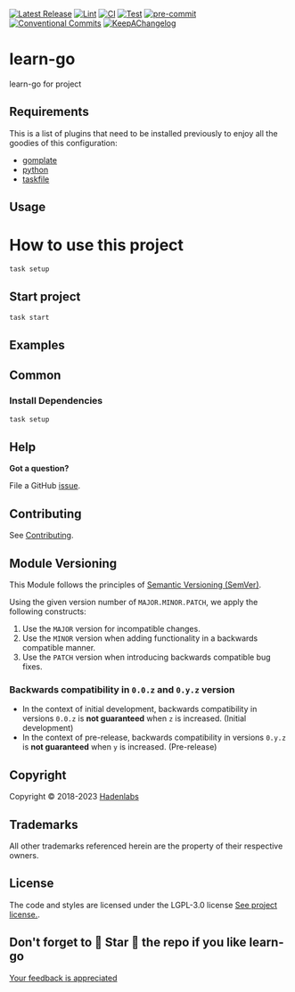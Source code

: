 <!--


  ** DO NOT EDIT THIS FILE
  **
  ** 1) Make all changes to `provision/generator/README.yaml`
  ** 2) Run`task readme` to rebuild this file.
  **
  ** (We maintain HUNDREDS of open source projects. This is how we maintain our sanity.)
  **


  -->

[![Latest Release](https://img.shields.io/github/release/luismayta/learn-go)](https://github.com/luismayta/learn-go/releases) [![Lint](https://img.shields.io/github/workflow/status/luismayta/learn-go/lint-code)](https://github.com/luismayta/learn-go/actions?workflow=lint-code) [![CI](https://img.shields.io/github/workflow/status/luismayta/learn-go/ci)](https://github.com/luismayta/learn-go/actions?workflow=ci) [![Test](https://img.shields.io/github/workflow/status/luismayta/learn-go/test)](https://github.com/luismayta/learn-go/actions?workflow=test) [![pre-commit](https://img.shields.io/badge/pre--commit-enabled-brightgreen?logo=pre-commit&logoColor=white)](https://github.com/pre-commit/pre-commit) [![Conventional Commits](https://img.shields.io/badge/Conventional%20Commits-1.0.0-yellow)](https://conventionalcommits.org) [![KeepAChangelog](https://img.shields.io/badge/changelog-Keep%20a%20Changelog%20v1.0.0-orange)](https://keepachangelog.com)

# learn-go

learn-go for project

## Requirements

This is a list of plugins that need to be installed previously to enjoy all the goodies of this configuration:

- [gomplate](https://github.com/hairyhenderson/gomplate)
- [python](https://www.python.org)
- [taskfile](https://github.com/go-task/task)

## Usage

# How to use this project

```bash
task setup
```

## Start project

```bash
task start
```

## Examples

<!-- Space: Projects -->
<!-- Parent: LearnGo -->
<!-- Title: Examples LearnGo -->
<!-- Label: Examples -->
<!-- Include: ./../disclaimer.md -->
<!-- Include: ac:toc -->

## Common

### Install Dependencies

```bash
task setup
```

## Help

**Got a question?**

File a GitHub [issue](https://github.com/luismayta/learn-go/issues).

## Contributing

See [Contributing](./docs/contributing.md).

## Module Versioning

This Module follows the principles of [Semantic Versioning (SemVer)](https://semver.org/).

Using the given version number of `MAJOR.MINOR.PATCH`, we apply the following constructs:

1. Use the `MAJOR` version for incompatible changes.
1. Use the `MINOR` version when adding functionality in a backwards compatible manner.
1. Use the `PATCH` version when introducing backwards compatible bug fixes.

### Backwards compatibility in `0.0.z` and `0.y.z` version

- In the context of initial development, backwards compatibility in versions `0.0.z` is **not guaranteed** when `z` is increased. (Initial development)
- In the context of pre-release, backwards compatibility in versions `0.y.z` is **not guaranteed** when `y` is increased. (Pre-release)

## Copyright

Copyright © 2018-2023 [Hadenlabs](https://hadenlabs.com)

## Trademarks

All other trademarks referenced herein are the property of their respective owners.

## License

The code and styles are licensed under the LGPL-3.0 license [See project license.](LICENSE).

## Don't forget to 🌟 Star 🌟 the repo if you like learn-go

[Your feedback is appreciated](https://github.com/luismayta/learn-go/issues)


<!-- Security scan triggered at 2025-09-02 15:57:18 -->

<!-- Security scan triggered at 2025-09-09 06:03:14 -->

<!-- Security scan triggered at 2025-09-28 16:13:48 -->